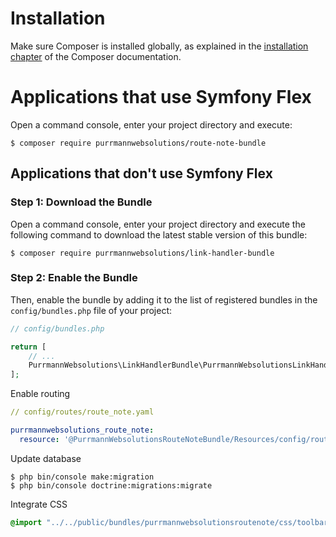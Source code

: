 Installation
============

Make sure Composer is installed globally, as explained in the
[installation chapter](https://getcomposer.org/doc/00-intro.md)
of the Composer documentation.

Applications that use Symfony Flex
==================================

Open a command console, enter your project directory and execute:

```console
$ composer require purrmannwebsolutions/route-note-bundle
```

Applications that don't use Symfony Flex
----------------------------------------

### Step 1: Download the Bundle

Open a command console, enter your project directory and execute the
following command to download the latest stable version of this bundle:

```console
$ composer require purrmannwebsolutions/link-handler-bundle
```

### Step 2: Enable the Bundle

Then, enable the bundle by adding it to the list of registered bundles
in the `config/bundles.php` file of your project:

```php
// config/bundles.php

return [
    // ...
    PurrmannWebsolutions\LinkHandlerBundle\PurrmannWebsolutionsLinkHandlerBundle::class => ['all' => true],
];

```
Enable routing

```yaml
// config/routes/route_note.yaml

purrmannwebsolutions_route_note:
  resource: '@PurrmannWebsolutionsRouteNoteBundle/Resources/config/routing.yml'


```

Update database

```console
$ php bin/console make:migration
$ php bin/console doctrine:migrations:migrate
```

Integrate CSS

``` css
@import "../../public/bundles/purrmannwebsolutionsroutenote/css/toolbar.css";
```
